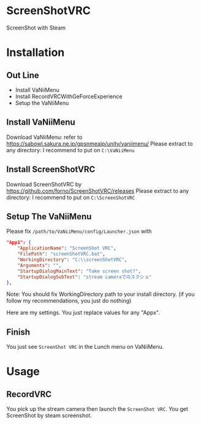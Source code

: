 # ScreenShotVRC
ScreenShot with Steam

# Installation
## Out Line

- Install VaNiiMenu
- Install RecordVRCWithGeForceExperience
- Setup the VaNiiMenu

## Install VaNiiMenu
Download VaNiiMenu: refer to https://sabowl.sakura.ne.jp/gpsnmeajp/unity/vaniimenu/
Please extract to any directory: I recommend to put on `C:\VaNiiMenu`

## Install ScreenShotVRC
Download ScreenShotVRC by https://github.com/forno/ScreenShotVRC/releases
Please extract to any directory: I recommend to put on `C:\ScreenShotVRC`

## Setup The VaNiiMenu
Please fix `/path/to/VaNiiMenu/config/Launcher.json` with

```json
"App1": {
	"ApplicationName": "ScreenShot VRC",
	"FilePath": "screenShotVRC.bat",
	"WorkingDirectory": "C:\\screenShotVRC",
	"Arguments": "",
	"StartupDialogMainText": "Take screen shot?",
	"StartupDialogSubText": "stream cameraでのスクショ"
},
```

Note: You should fix WorkingDirectory path to your install directory. (if you follow my recommendations, you just do nothing)

Here are my settings. You just replace values for any "Appx".

## Finish
You just see `ScreenShot VRC` in the Lunch menu on VaNiiMenu.

# Usage
## RecordVRC
You pick up the stream camera then launch the `ScreenShot VRC`.
You get ScreenShot by steam screenshot.
